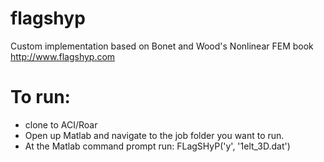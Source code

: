 # flagshyp
Custom implementation based on Bonet and Wood's Nonlinear FEM book http://www.flagshyp.com

# To run:
- clone to ACI/Roar
- Open up Matlab and navigate to the job folder you want to run.
- At the Matlab command prompt run: FLagSHyP('y', '1elt_3D.dat')
